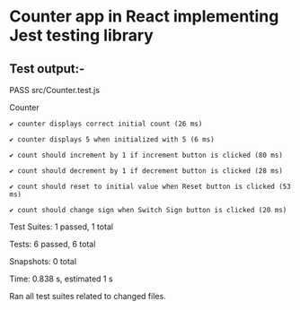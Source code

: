 # Counter app in React implementing Jest testing library

## Test output:-
 PASS  src/Counter.test.js
 
  Counter
  
    ✔️ counter displays correct initial count (26 ms)
    
    ✔️ counter displays 5 when initialized with 5 (6 ms)
    
    ✔️ count should increment by 1 if increment button is clicked (80 ms)
    
    ✔️ count should decrement by 1 if decrement button is clicked (28 ms)
    
    ✔️ count should reset to initial value when Reset button is clicked (53 ms)
    
    ✔️ count should change sign when Switch Sign button is clicked (20 ms)
    

Test Suites: 1 passed, 1 total

Tests:       6 passed, 6 total

Snapshots:   0 total

Time:        0.838 s, estimated 1 s

Ran all test suites related to changed files.